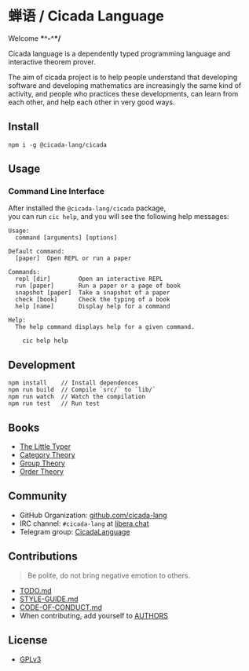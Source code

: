 # 蝉语 / Cicada Language

Welcome **\*^-^\*/**

Cicada language is a dependently typed programming language and interactive theorem prover.

The aim of cicada project is to help people understand that
developing software and developing mathematics
are increasingly the same kind of activity,
and people who practices these developments,
can learn from each other, and help each other in very good ways.

## Install

```
npm i -g @cicada-lang/cicada
```

## Usage

### Command Line Interface

After installed the `@cicada-lang/cicada` package, <br>
you can run `cic help`, and you will see the following help messages:

```
Usage:
  command [arguments] [options]

Default command:
  [paper]  Open REPL or run a paper

Commands:
  repl [dir]        Open an interactive REPL
  run [paper]       Run a paper or a page of book
  snapshot [paper]  Take a snapshot of a paper
  check [book]      Check the typing of a book
  help [name]       Display help for a command

Help:
  The help command displays help for a given command.

    cic help help
```

## Development

```
npm install    // Install dependences
npm run build  // Compile `src/` to `lib/`
npm run watch  // Watch the compilation
npm run test   // Run test
```

## Books

- [The Little Typer](books/the-little-typer)
- [Category Theory](books/category)
- [Group Theory](books/group)
- [Order Theory](books/order)

## Community

- GitHub Organization: [github.com/cicada-lang](https://github.com/cicada-lang)
- IRC channel: `#cicada-lang` at [libera.chat](https://libera.chat)
- Telegram group: [CicadaLanguage](https://t.me/CicadaLanguage)

## Contributions

> Be polite, do not bring negative emotion to others.

- [TODO.md](TODO.md)
- [STYLE-GUIDE.md](STYLE-GUIDE.md)
- [CODE-OF-CONDUCT.md](CODE-OF-CONDUCT.md)
- When contributing, add yourself to [AUTHORS](AUTHORS)

## License

- [GPLv3](LICENSE)
